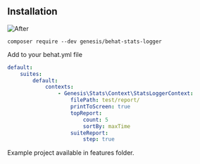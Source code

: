 Installation
-------------

![After](https://github.com/forceedge01/behat-stats-logger/blob/master/assets/stats.png?raw=true#version=1)

```
composer require --dev genesis/behat-stats-logger
```

Add to your behat.yml file

```yml
default:
    suites:
        default:
            contexts:
                - Genesis\Stats\Context\StatsLoggerContext:
                    filePath: test/report/
                    printToScreen: true
                    topReport:
                        count: 5
                        sortBy: maxTime
                    suiteReport:
                        step: true
```

Example project available in features folder.
